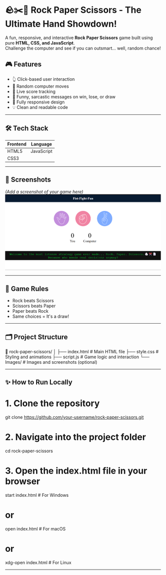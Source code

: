 # 🪨✂️📄 Rock Paper Scissors - The Ultimate Hand Showdown!

A fun, responsive, and interactive **Rock Paper Scissors** game built using pure **HTML, CSS, and JavaScript**.  
Challenge the computer and see if you can outsmart... well, random chance!


## 🎮 Features

- 👆 Click-based user interaction
- 🤖 Random computer moves
- 🎯 Live score tracking
- 🧠 Funny, sarcastic messages on win, lose, or draw
- 📱 Fully responsive design
- 💡 Clean and readable code

---

## 🛠️ Tech Stack

| Frontend | Language |
|----------|----------|
| HTML5    | JavaScript |
| CSS3     |           |

---

## 📸 Screenshots

*(Add a screenshot of your game here)*  
![Game Screenshot](./Images/Image.png)

---

## 🧩 Game Rules

- Rock beats Scissors
- Scissors beats Paper
- Paper beats Rock
- Same choices = It's a draw!

---

## 🗂️ Project Structure
📁 rock-paper-scissors/
│
├── index.html # Main HTML file
├── style.css # Styling and animations
├── script.js # Game logic and interaction
└── Images/ # Images and screenshots (optional)


---

## ✨ How to Run Locally

# 1. Clone the repository
git clone https://github.com/your-username/rock-paper-scissors.git

# 2. Navigate into the project folder
cd rock-paper-scissors

# 3. Open the index.html file in your browser
start index.html        # For Windows
# or
open index.html         # For macOS
# or
xdg-open index.html     # For Linux

---

